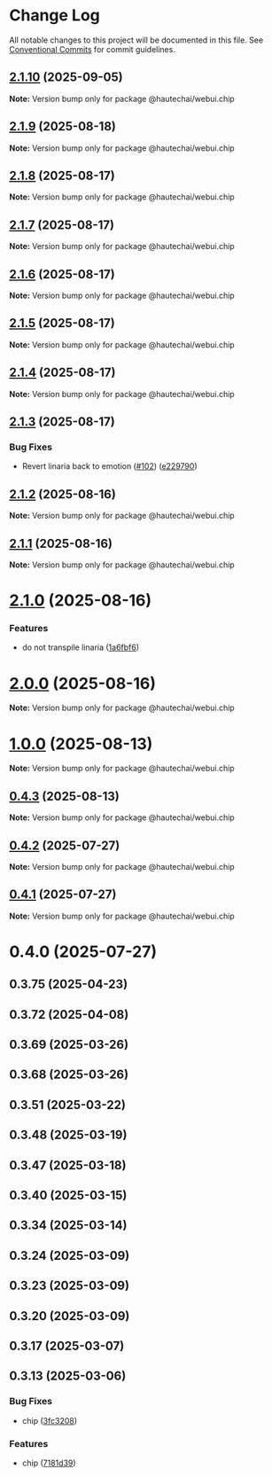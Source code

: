 # Change Log

All notable changes to this project will be documented in this file.
See [Conventional Commits](https://conventionalcommits.org) for commit guidelines.

## [2.1.10](https://github.com/HautechAI/webui/compare/@hautechai/webui.chip@2.1.9...@hautechai/webui.chip@2.1.10) (2025-09-05)

**Note:** Version bump only for package @hautechai/webui.chip

## [2.1.9](https://github.com/HautechAI/webui/compare/@hautechai/webui.chip@2.1.8...@hautechai/webui.chip@2.1.9) (2025-08-18)

**Note:** Version bump only for package @hautechai/webui.chip

## [2.1.8](https://github.com/HautechAI/webui/compare/@hautechai/webui.chip@2.1.7...@hautechai/webui.chip@2.1.8) (2025-08-17)

**Note:** Version bump only for package @hautechai/webui.chip

## [2.1.7](https://github.com/HautechAI/webui/compare/@hautechai/webui.chip@2.1.6...@hautechai/webui.chip@2.1.7) (2025-08-17)

**Note:** Version bump only for package @hautechai/webui.chip

## [2.1.6](https://github.com/HautechAI/webui/compare/@hautechai/webui.chip@2.1.5...@hautechai/webui.chip@2.1.6) (2025-08-17)

**Note:** Version bump only for package @hautechai/webui.chip

## [2.1.5](https://github.com/HautechAI/webui/compare/@hautechai/webui.chip@2.1.4...@hautechai/webui.chip@2.1.5) (2025-08-17)

**Note:** Version bump only for package @hautechai/webui.chip

## [2.1.4](https://github.com/HautechAI/webui/compare/@hautechai/webui.chip@2.1.3...@hautechai/webui.chip@2.1.4) (2025-08-17)

**Note:** Version bump only for package @hautechai/webui.chip

## [2.1.3](https://github.com/HautechAI/webui/compare/@hautechai/webui.chip@2.1.2...@hautechai/webui.chip@2.1.3) (2025-08-17)

### Bug Fixes

- Revert linaria back to emotion ([#102](https://github.com/HautechAI/webui/issues/102)) ([e229790](https://github.com/HautechAI/webui/commit/e229790dae8eba4b3037bbe41365e5a73ab7f6dc))

## [2.1.2](https://github.com/HautechAI/webui/compare/@hautechai/webui.chip@2.1.1...@hautechai/webui.chip@2.1.2) (2025-08-16)

**Note:** Version bump only for package @hautechai/webui.chip

## [2.1.1](https://github.com/HautechAI/webui/compare/@hautechai/webui.chip@2.1.0...@hautechai/webui.chip@2.1.1) (2025-08-16)

**Note:** Version bump only for package @hautechai/webui.chip

# [2.1.0](https://github.com/HautechAI/webui/compare/@hautechai/webui.chip@1.0.0...@hautechai/webui.chip@2.1.0) (2025-08-16)

### Features

- do not transpile linaria ([1a6fbf6](https://github.com/HautechAI/webui/commit/1a6fbf6353a0e5028040006b5045170cf83f1ba0))

# [2.0.0](https://github.com/HautechAI/webui/compare/@hautechai/webui.chip@1.0.0...@hautechai/webui.chip@2.0.0) (2025-08-16)

**Note:** Version bump only for package @hautechai/webui.chip

# [1.0.0](https://github.com/HautechAI/webui/compare/@hautechai/webui.chip@0.4.3...@hautechai/webui.chip@1.0.0) (2025-08-13)

**Note:** Version bump only for package @hautechai/webui.chip

## [0.4.3](https://github.com/HautechAI/webui/compare/@hautechai/webui.chip@0.4.2...@hautechai/webui.chip@0.4.3) (2025-08-13)

**Note:** Version bump only for package @hautechai/webui.chip

## [0.4.2](https://github.com/HautechAI/webui/compare/@hautechai/webui.chip@0.4.1...@hautechai/webui.chip@0.4.2) (2025-07-27)

**Note:** Version bump only for package @hautechai/webui.chip

## [0.4.1](https://github.com/HautechAI/webui/compare/@hautechai/webui.chip@0.4.0...@hautechai/webui.chip@0.4.1) (2025-07-27)

**Note:** Version bump only for package @hautechai/webui.chip

# 0.4.0 (2025-07-27)

## 0.3.75 (2025-04-23)

## 0.3.72 (2025-04-08)

## 0.3.69 (2025-03-26)

## 0.3.68 (2025-03-26)

## 0.3.51 (2025-03-22)

## 0.3.48 (2025-03-19)

## 0.3.47 (2025-03-18)

## 0.3.40 (2025-03-15)

## 0.3.34 (2025-03-14)

## 0.3.24 (2025-03-09)

## 0.3.23 (2025-03-09)

## 0.3.20 (2025-03-09)

## 0.3.17 (2025-03-07)

## 0.3.13 (2025-03-06)

### Bug Fixes

- chip ([3fc3208](https://github.com/HautechAI/webui/commit/3fc32088cd2854c6f67625926af97d178634cd0d))

### Features

- chip ([7181d39](https://github.com/HautechAI/webui/commit/7181d39ce71adef53e222d5b5de6191acdba5558))
